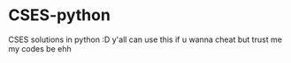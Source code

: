 # CSES-python
CSES solutions in python :D y'all can use this if u wanna cheat but trust me my codes be ehh
